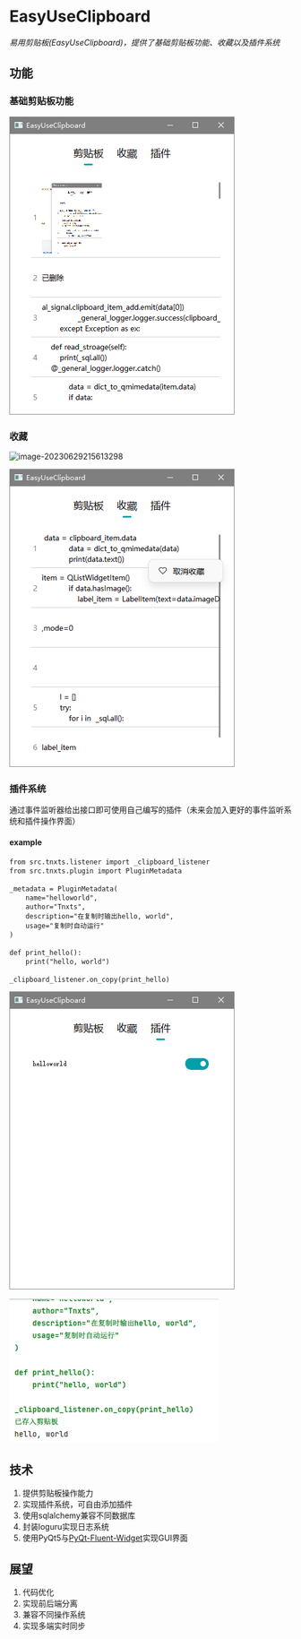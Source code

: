 # EasyUseClipboard
*易用剪贴板(EasyUseClipboard)，提供了基础剪贴板功能、收藏以及插件系统*

## 功能

### 基础剪贴板功能



![image-20230629215456605](https://raw.githubusercontent.com/saltfish233/EasyUseClipboard/main/assets/202306292155750.png)

### 收藏

![image-20230629215613298](https://raw.githubusercontent.com/saltfish233/EasyUseClipboard/main/EasyUseClipboard/assets/202306292156336.png)

![image-20230629215629386](https://raw.githubusercontent.com/saltfish233/EasyUseClipboard/main/assets/202306292156423.png)

### 插件系统

通过事件监听器给出接口即可使用自己编写的插件（未来会加入更好的事件监听系统和插件操作界面）

#### example

```pyhon
from src.tnxts.listener import _clipboard_listener
from src.tnxts.plugin import PluginMetadata

_metadata = PluginMetadata(
    name="helloworld",
    author="Tnxts",
    description="在复制时输出hello, world",
    usage="复制时自动运行"
)

def print_hello():
    print("hello, world")

_clipboard_listener.on_copy(print_hello)
```

![image-20230629215912437](https://raw.githubusercontent.com/saltfish233/EasyUseClipboard/main/assets/202306292159475.png)

![image-20230629220402491](https://raw.githubusercontent.com/saltfish233/EasyUseClipboard/main/assets/202306292204536.png)

## 技术

1. 提供剪贴板操作能力
2. 实现插件系统，可自由添加插件
3. 使用sqlalchemy兼容不同数据库
4. 封装loguru实现日志系统
5. 使用PyQt5与[PyQt-Fluent-Widget](https://www.github.com/zhiyiYo/PyQt-Fluent-Widgets)实现GUI界面

## 展望

1. 代码优化
2. 实现前后端分离
3. 兼容不同操作系统
4. 实现多端实时同步
